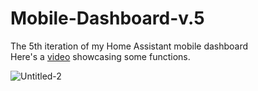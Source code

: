 # Mobile-Dashboard-v.5
The 5th iteration of my Home Assistant mobile dashboard<br>
Here's a [video](https://www.youtube.com/watch?v=sTkWnCztKck) showcasing some functions.

![Untitled-2](https://github.com/smeen89/Mobile-Dashboard-v.5/assets/106514124/2ab242a2-fd46-4bfa-9521-e6fca8ed901a)
